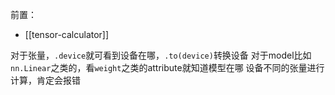 前置：
- [[tensor-calculator]]

对于张量，`.device`就可看到设备在哪，`.to(device)`转换设备
对于model比如`nn.Linear`之类的，看`weight`之类的attribute就知道模型在哪
设备不同的张量进行计算，肯定会报错